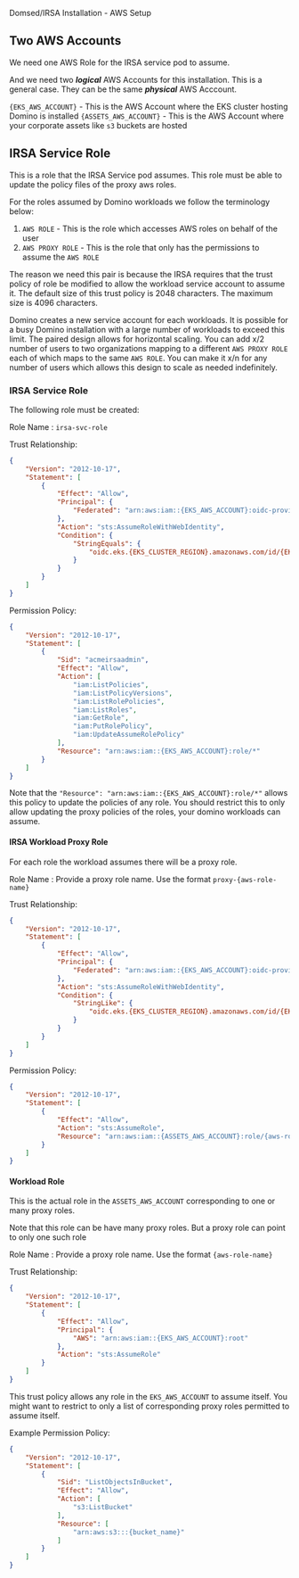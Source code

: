 Domsed/IRSA Installation - AWS Setup

## Two AWS Accounts

We need one AWS Role for the IRSA service pod to assume.

And we need two ***logical*** AWS Accounts for this installation. This is a general case. They can be the 
same ***physical*** AWS Acccount.

`{EKS_AWS_ACCOUNT}` - This is the AWS Account where the EKS cluster hosting Domino is installed
`{ASSETS_AWS_ACCOUNT}` - This is the AWS Account where your corporate assets like `s3` buckets are hosted



## IRSA Service Role

This is a role that the IRSA Service pod assumes. This role must be able to update the policy files of the proxy aws roles.

For the roles assumed by Domino workloads we follow the terminology below:

1. `AWS ROLE` - This is the role which accesses AWS roles on behalf of the user
2. `AWS PROXY ROLE` - This is the role that only has the permissions to assume the `AWS ROLE`

The reason we need this pair is because the IRSA requires that the trust policy of role be 
modified to allow the workload service account to assume it. The default size of this trust policy
is 2048 characters. The maximum size is 4096 characters.

Domino creates a new service account for each workloads. It is possible for a busy Domino
installation with a large number of workloads to exceed this limit. The paired design
allows for horizontal scaling. You can add x/2 number of users to two organizations mapping to a different 
`AWS PROXY ROLE` each of which maps to the same `AWS ROLE`. You can make it x/n for 
any number of users which allows this design to scale as needed indefinitely.


### IRSA Service Role

The following role must be created:

Role Name : `irsa-svc-role`

Trust Relationship:

```json
{
    "Version": "2012-10-17",
    "Statement": [
        {
            "Effect": "Allow",
            "Principal": {
                "Federated": "arn:aws:iam::{EKS_AWS_ACCOUNT}:oidc-provider/oidc.eks.{EKS_CLUSTER_REGION}.amazonaws.com/id/{EKS_OIDC_ID}"
            },
            "Action": "sts:AssumeRoleWithWebIdentity",
            "Condition": {
                "StringEquals": {
                    "oidc.eks.{EKS_CLUSTER_REGION}.amazonaws.com/id/{EKS_OIDC_ID}:sub": "system:serviceaccount:domino-field:irsa"
                }
            }
        }
    ]
}
```

Permission Policy:

```json
{
    "Version": "2012-10-17",
    "Statement": [
        {
            "Sid": "acmeirsaadmin",
            "Effect": "Allow",
            "Action": [
                "iam:ListPolicies",
                "iam:ListPolicyVersions",
                "iam:ListRolePolicies",
                "iam:ListRoles",
                "iam:GetRole",
                "iam:PutRolePolicy",
                "iam:UpdateAssumeRolePolicy"
            ],
            "Resource": "arn:aws:iam::{EKS_AWS_ACCOUNT}:role/*"
        }
    ]
}
```

Note that the `"Resource": "arn:aws:iam::{EKS_AWS_ACCOUNT}:role/*"` allows this policy to update
the policies of any role. You should restrict this to only allow updating the 
proxy policies of the roles, your domino workloads can assume.

#### IRSA Workload Proxy Role

For each role the workload assumes there will be a proxy role.

Role Name : Provide a proxy role name. Use the format `proxy-{aws-role-name}`

Trust Relationship:

```json
{
    "Version": "2012-10-17",
    "Statement": [
        {
            "Effect": "Allow",
            "Principal": {
                "Federated": "arn:aws:iam::{EKS_AWS_ACCOUNT}:oidc-provider/oidc.eks.{EKS_CLUSTER_REGION}.amazonaws.com/id/{EKS_OIDC_ID}"
            },
            "Action": "sts:AssumeRoleWithWebIdentity",
            "Condition": {
                "StringLike": {
                    "oidc.eks.{EKS_CLUSTER_REGION}.amazonaws.com/id/{EKS_OIDC_ID}:sub": ""
                }
            }
        }
    ]
}
```

Permission Policy:

```json
{
    "Version": "2012-10-17",
    "Statement": [
        {
            "Effect": "Allow",
            "Action": "sts:AssumeRole",
            "Resource": "arn:aws:iam::{ASSETS_AWS_ACCOUNT}:role/{aws-role-name}"
        }
    ]
}
```

#### Workload Role

This is the actual role in the `ASSETS_AWS_ACCOUNT` corresponding to one or many proxy roles.

Note that this role can be have many proxy roles. But a proxy role can point to only one such role

Role Name : Provide a proxy role name. Use the format `{aws-role-name}`

Trust Relationship:

```json
{
    "Version": "2012-10-17",
    "Statement": [
        {
            "Effect": "Allow",
            "Principal": {
                "AWS": "arn:aws:iam::{EKS_AWS_ACCOUNT}:root"
            },
            "Action": "sts:AssumeRole"
        }
    ]
}
```
This trust policy allows any role in the `EKS_AWS_ACCOUNT` to assume itself. You might want to
restrict to only a list of corresponding proxy roles permitted to assume itself.

Example Permission Policy:

```json
{
    "Version": "2012-10-17",
    "Statement": [
        {
            "Sid": "ListObjectsInBucket",
            "Effect": "Allow",
            "Action": [
                "s3:ListBucket"
            ],
            "Resource": [
                "arn:aws:s3:::{bucket_name}"
            ]
        }
    ]
}
```

